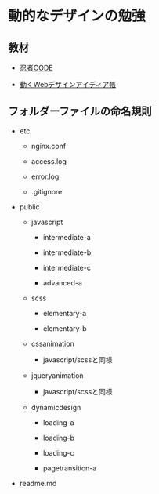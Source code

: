 # 動的なデザインの勉強


## 教材

- [忍者CODE](https://ninjacode.work/)

- [動くWebデザインアイディア帳](https://coco-factory.jp/ugokuweb/)

## フォルダーファイルの命名規則

+ etc

    + nginx.conf

    + access.log

    + error.log

    + .gitignore

+ public

    + javascript

        + intermediate-a

        + intermediate-b

        + intermediate-c

        + advanced-a

    + scss

        + elementary-a

        + elementary-b

    + cssanimation

        + javascript/scssと同様
        
    + jqueryanimation

        + javascript/scssと同様

    + dynamicdesign

        + loading-a

        + loading-b

        + loading-c

        + pagetransition-a

+ readme.md


